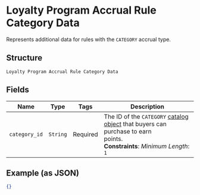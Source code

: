 
# Loyalty Program Accrual Rule Category Data

Represents additional data for rules with the `CATEGORY` accrual type.

## Structure

`Loyalty Program Accrual Rule Category Data`

## Fields

| Name | Type | Tags | Description |
|  --- | --- | --- | --- |
| `category_id` | `String` | Required | The ID of the `CATEGORY` [catalog object](../../doc/models/catalog-object.md) that buyers can purchase to earn<br>points.<br>**Constraints**: *Minimum Length*: `1` |

## Example (as JSON)

```json
{}
```

